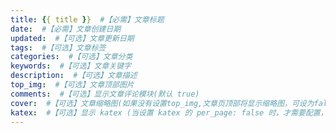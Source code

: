 ```yaml
---
title: {{ title }}  #【必需】文章标题
date:  #【必需】文章创建日期
updated:  #【可选】文章更新日期
tags:  #【可选】文章标签
categories:  #【可选】文章分类
keywords:  #【可选】文章关键字
description:  #【可选】文章描述
top_img:  #【可选】文章顶部图片
comments:  #【可选】显示文章评论模块(默认 true)
cover:  #【可选】文章缩略图(如果没有设置top_img,文章页顶部将显示缩略图，可设为false/图片地址/留空)
katex:  #【可选】显示 katex (当设置 katex 的 per_page: false 时，才需要配置，默认 false )
---
```

